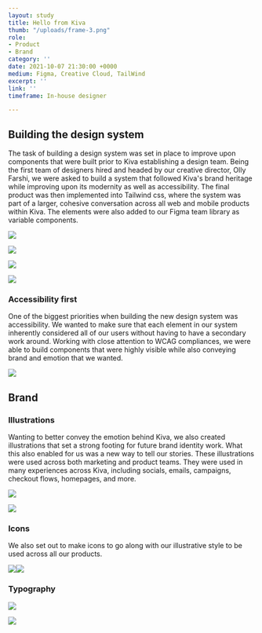 ```yaml
---
layout: study
title: Hello from Kiva
thumb: "/uploads/frame-3.png"
role:
- Product
- Brand
category: ''
date: 2021-10-07 21:30:00 +0000
medium: Figma, Creative Cloud, TailWind
excerpt: ''
link: ''
timeframe: In-house designer

---
```

## Building the design system

The task of building a design system was set in place to improve upon components that were built prior to Kiva establishing a design team. Being the first team of designers hired and headed by our creative director, Olly Farshi, we were asked to build a system that followed Kiva's brand heritage while improving upon its modernity as well as accessibility. The final product was then implemented into Tailwind css, where the system was part of a larger, cohesive conversation across all web and mobile products within Kiva. The elements were also added to our Figma team library as variable components.

![](/uploads/components-1.png)

![](/uploads/components-2.png)

![](/uploads/components-4.png)

![](/uploads/components-3.png)

### Accessibility first

One of the biggest priorities when building the new design system was accessibility. We wanted to make sure that each element in our system inherently considered all of our users without having to have a secondary work around. Working with close attention to WCAG compliances, we were able to build components that were highly visible while also conveying brand and emotion that we wanted.

![](/uploads/components-5.png)

## Brand

### Illustrations

Wanting to better convey the emotion behind Kiva, we also created illustrations that set a strong footing for future brand identity work. What this also enabled for us was a new way to tell our stories. These illustrations were used across both marketing and product teams. They were used in many experiences across Kiva, including socials, emails, campaigns, checkout flows, homepages, and more.

![](/uploads/icons-and-illustrations-1.png)

![](/uploads/icons-and-illustrations-2.png)

### Icons

We also set out to make icons to go along with our illustrative style to be used across all our products.

![](/uploads/icons-and-illustrations-4.png)![](/uploads/icons-and-illustrations-5.png)

### Typography

![](/uploads/typography-2.png)

![](/uploads/typography-1.png)